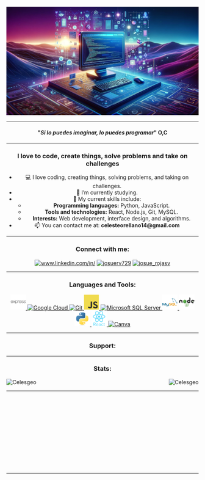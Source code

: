   ![Welcome to my profile](https://github.com/Celesgeo/images/blob/main/How-To-Master-ChatGPT.jpg)
<hr>
<!-- MAIN PHRASE SECTION -->
<span align="center">
  <span>
    <h4 align="center">"<em>Si lo puedes imaginar, lo puedes programar</em>"
      <span align="center">O,C</span>
    </h4>
</span>

<!-- ABOUT YOU -->
<hr>
<h3 align="center">I love to code, create things, solve problems and take on challenges</h3>
<ul>
  <li>💻 I love coding, creating things, solving problems, and taking on challenges.</li>
  <li>🔭 I’m currently studying.</li>
  <li>🌱 My current skills include:
    <ul>
      <li><strong>Programming languages:</strong> Python, JavaScript.</li>
      <li><strong>Tools and technologies:</strong> React, Node.js, Git, MySQL.</li>
      <li><strong>Interests:</strong> Web development, interface design, and algorithms.</li>
    </ul>
  </li>
  <li>📫 You can contact me at: <strong>celesteorellano14@gmail.com</strong></li>
</ul>


<!-- CONNECTION -->
<hr>      
<h3 align="center">Connect with me:</h3>
<p align="center">
  <a href="https://linkedin.com/in/www.linkedin.com/in/" target="blank"><img align="center" src="https://raw.githubusercontent.com/rahuldkjain/github-profile-readme-generator/master/src/images/icons/Social/linked-in-alt.svg" alt="www.linkedin.com/in/" height="30" width="40" /></a>
  <a href="https://fb.com/celeste.0545" target="blank"><img align="center" src="https://raw.githubusercontent.com/rahuldkjain/github-profile-readme-generator/master/src/images/icons/Social/facebook.svg" alt="josuerv729" height="30" width="40" /></a>
  <a href="https://instagram.com/celes.geo" target="blank"><img align="center" src="https://raw.githubusercontent.com/rahuldkjain/github-profile-readme-generator/master/src/images/icons/Social/instagram.svg" alt="josue_rojasv" height="30" width="40" /></a>
</p>

<!-- LANGUAGES AND TOOLS -->
<hr>
<h3 align="center">Languages and Tools:</h3>
<p align="center"> 
  <!-- Express.js -->
  <a href="https://expressjs.com" target="_blank"> 
    <img src="https://raw.githubusercontent.com/devicons/devicon/master/icons/express/express-original-wordmark.svg" alt="Express.js" width="40" height="40"/> 
  </a>
  <!-- Google Cloud -->
  <a href="https://cloud.google.com" target="_blank"> 
    <img src="https://www.vectorlogo.zone/logos/google_cloud/google_cloud-icon.svg" alt="Google Cloud" width="40" height="40"/> 
  </a>
  <!-- Git -->
  <a href="https://git-scm.com/" target="_blank"> 
    <img src="https://www.vectorlogo.zone/logos/git-scm/git-scm-icon.svg" alt="Git" width="40" height="40"/> 
  </a>
  <!-- JavaScript -->
  <a href="https://developer.mozilla.org/en-US/docs/Web/JavaScript" target="_blank"> 
    <img src="https://raw.githubusercontent.com/devicons/devicon/master/icons/javascript/javascript-original.svg" alt="JavaScript" width="40" height="40"/> 
  </a>
  <!-- Microsoft SQL Server -->
  <a href="https://www.microsoft.com/en-us/sql-server" target="_blank"> 
    <img src="https://www.svgrepo.com/show/303229/microsoft-sql-server-logo.svg" alt="Microsoft SQL Server" width="40" height="40"/> 
  </a>
  <!-- MySQL -->
  <a href="https://www.mysql.com/" target="_blank"> 
    <img src="https://raw.githubusercontent.com/devicons/devicon/master/icons/mysql/mysql-original-wordmark.svg" alt="MySQL" width="40" height="40"/> 
  </a>
  <!-- Node.js -->
  <a href="https://nodejs.org" target="_blank"> 
    <img src="https://raw.githubusercontent.com/devicons/devicon/master/icons/nodejs/nodejs-original-wordmark.svg" alt="Node.js" width="40" height="40"/> 
  </a>
  <!-- Python -->
  <a href="https://www.python.org" target="_blank"> 
    <img src="https://raw.githubusercontent.com/devicons/devicon/master/icons/python/python-original.svg" alt="Python" width="40" height="40"/> 
  </a>
  <!-- React -->
  <a href="https://reactjs.org/" target="_blank"> 
    <img src="https://raw.githubusercontent.com/devicons/devicon/master/icons/react/react-original-wordmark.svg" alt="React" width="40" height="40"/> 
  </a>
  <!-- Canva -->
  <a href="https://www.canva.com/" target="_blank">
    <img src="https://upload.wikimedia.org/wikipedia/commons/0/05/Canva_Logo.svg" alt="Canva" width="40" height="40"/>
  </a>
</p>




<!-- SUPPORT -->
<hr>
<p>
  <h3 align="center">Support:</h3>
  <p>
   
  </p>
</p>
   
<!-- GITHUB STATS -->
<hr>
<div style="display: block;">
  <p>
    <h3 align="center">Stats:</h3>
    <p>
      <!-- Top languages stats -->
      <a align="left">
        <p><img align="left" 
        src="https://github-readme-stats.vercel.app/api/top-langs?username=Celesgeo&theme=dark&locale=en&hide=jupyter%20notebook,lex,&langs_count=8" alt="Celesgeo" /></p>
      </a>
      <!-- General stats -->
      <a align="right"><p>&nbsp;<img align="right" src="https://github-readme-stats.vercel.app/api?username=Celesgeo&show_icons=true&theme=dark&locale=en" alt="Celesgeo" /></p></a>  
    </p>  
  </p>
</div>

</p>
</div>
<hr>
<br>
<br>
<br>
<br>
<br>
<br>
<br>
<br>
<br>
<br>
<br>

-----


